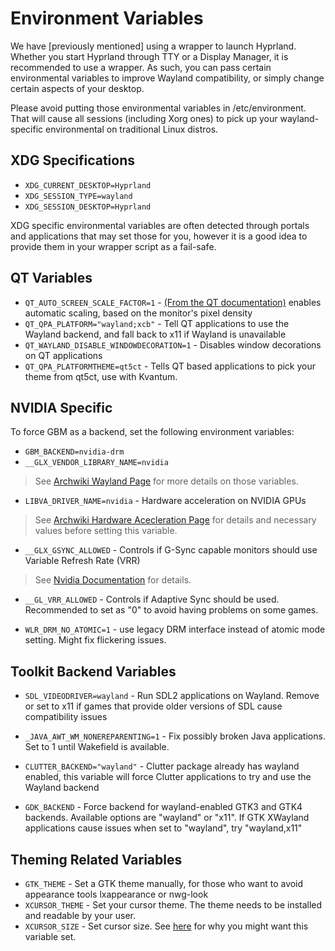 # Environment Variables

We have [previously mentioned] using a wrapper to launch Hyprland. Whether you
start Hyprland through TTY or a Display Manager, it is recommended to use a wrapper.
As such, you can pass certain environmental variables to improve Wayland compatibility, or
simply change certain aspects of your desktop.

Please avoid putting those environmental variables in /etc/environment. That will cause all
sessions (including Xorg ones) to pick up your wayland-specific environmental on traditional
Linux distros.

## XDG Specifications

- `XDG_CURRENT_DESKTOP=Hyprland`
- `XDG_SESSION_TYPE=wayland`
- `XDG_SESSION_DESKTOP=Hyprland`

XDG specific environmental variables are often detected through portals and applications that may
set those for you, however it is a good idea to provide them in your wrapper script as a fail-safe.

## QT Variables

- `QT_AUTO_SCREEN_SCALE_FACTOR=1` - [(From the QT documentation)](https://doc.qt.io/qt-5/highdpi.html)
  enables automatic scaling, based on the monitor's pixel density
- `QT_QPA_PLATFORM="wayland;xcb"` - Tell QT applications to use the Wayland backend, and fall back to x11 if Wayland is unavailable
- `QT_WAYLAND_DISABLE_WINDOWDECORATION=1` - Disables window decorations on QT applications
- `QT_QPA_PLATFORMTHEME=qt5ct` - Tells QT based applications to pick your theme from qt5ct, use with Kvantum.

## NVIDIA Specific

To force GBM as a backend, set the following environment variables:

- `GBM_BACKEND=nvidia-drm`
- `__GLX_VENDOR_LIBRARY_NAME=nvidia`

> See [Archwiki Wayland Page](https://wiki.archlinux.org/title/Wayland#Requirements) for more details on those variables.

- `LIBVA_DRIVER_NAME=nvidia` - Hardware acceleration on NVIDIA GPUs

> See [Archwiki Hardware Acecleration Page](https://wiki.archlinux.org/title/Hardware_video_acceleration)
> for details and necessary values before setting this variable.

- `__GLX_GSYNC_ALLOWED` - Controls if G-Sync capable monitors should use Variable Refresh Rate (VRR)

> See [Nvidia Documentation](https://download.nvidia.com/XFree86/Linux-32bit-ARM/375.26/README/openglenvvariables.html) for details.

- `__GL_VRR_ALLOWED` - Controls if Adaptive Sync should be used. Recommended to set as "0" to avoid having problems on some games.

- `WLR_DRM_NO_ATOMIC=1` - use legacy DRM interface instead of atomic mode setting. Might fix flickering issues.

## Toolkit Backend Variables

- `SDL_VIDEODRIVER=wayland` - Run SDL2 applications on Wayland. Remove or set to x11 if games that provide older versions of SDL cause
  compatibility issues
- `_JAVA_AWT_WM_NONEREPARENTING=1` - Fix possibly broken Java applications. Set to 1 until Wakefield is available.
- `CLUTTER_BACKEND="wayland"` - Clutter package already has wayland enabled, this variable will force Clutter applications
  to try and use the Wayland backend

- `GDK_BACKEND` - Force backend for wayland-enabled GTK3 and GTK4 backends. Available options are "wayland" or "x11". If GTK XWayland
  applications cause issues when set to "wayland", try "wayland,x11"

## Theming Related Variables

- `GTK_THEME` - Set a GTK theme manually, for those who want to avoid appearance tools lxappearance or nwg-look
- `XCURSOR_THEME` - Set your cursor theme. The theme needs to be installed and readable by your user.
- `XCURSOR_SIZE` - Set cursor size. See [here](../FAQ/) for why you might want this variable set.
